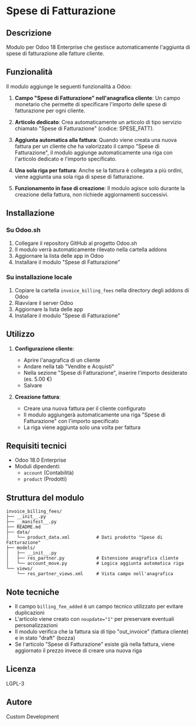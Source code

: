 # Spese di Fatturazione

## Descrizione

Modulo per Odoo 18 Enterprise che gestisce automaticamente l'aggiunta di spese di fatturazione alle fatture cliente.

## Funzionalità

Il modulo aggiunge le seguenti funzionalità a Odoo:

1. **Campo "Spese di Fatturazione" nell'anagrafica cliente**: Un campo monetario che permette di specificare l'importo delle spese di fatturazione per ogni cliente.

2. **Articolo dedicato**: Crea automaticamente un articolo di tipo servizio chiamato "Spese di Fatturazione" (codice: SPESE_FATT).

3. **Aggiunta automatica alla fattura**: Quando viene creata una nuova fattura per un cliente che ha valorizzato il campo "Spese di Fatturazione", il modulo aggiunge automaticamente una riga con l'articolo dedicato e l'importo specificato.

4. **Una sola riga per fattura**: Anche se la fattura è collegata a più ordini, viene aggiunta una sola riga di spese di fatturazione.

5. **Funzionamento in fase di creazione**: Il modulo agisce solo durante la creazione della fattura, non richiede aggiornamenti successivi.

## Installazione

### Su Odoo.sh

1. Collegare il repository GitHub al progetto Odoo.sh
2. Il modulo verrà automaticamente rilevato nella cartella addons
3. Aggiornare la lista delle app in Odoo
4. Installare il modulo "Spese di Fatturazione"

### Su installazione locale

1. Copiare la cartella `invoice_billing_fees` nella directory degli addons di Odoo
2. Riavviare il server Odoo
3. Aggiornare la lista delle app
4. Installare il modulo "Spese di Fatturazione"

## Utilizzo

1. **Configurazione cliente**:
   - Aprire l'anagrafica di un cliente
   - Andare nella tab "Vendite e Acquisti"
   - Nella sezione "Spese di Fatturazione", inserire l'importo desiderato (es. 5.00 €)
   - Salvare

2. **Creazione fattura**:
   - Creare una nuova fattura per il cliente configurato
   - Il modulo aggiungerà automaticamente una riga "Spese di Fatturazione" con l'importo specificato
   - La riga viene aggiunta solo una volta per fattura

## Requisiti tecnici

- Odoo 18.0 Enterprise
- Moduli dipendenti:
  - `account` (Contabilità)
  - `product` (Prodotti)

## Struttura del modulo

```
invoice_billing_fees/
├── __init__.py
├── __manifest__.py
├── README.md
├── data/
│   └── product_data.xml          # Dati prodotto "Spese di Fatturazione"
├── models/
│   ├── __init__.py
│   ├── res_partner.py            # Estensione anagrafica cliente
│   └── account_move.py           # Logica aggiunta automatica riga
└── views/
    └── res_partner_views.xml     # Vista campo nell'anagrafica
```

## Note tecniche

- Il campo `billing_fee_added` è un campo tecnico utilizzato per evitare duplicazioni
- L'articolo viene creato con `noupdate="1"` per preservare eventuali personalizzazioni
- Il modulo verifica che la fattura sia di tipo "out_invoice" (fattura cliente) e in stato "draft" (bozza)
- Se l'articolo "Spese di Fatturazione" esiste già nella fattura, viene aggiornato il prezzo invece di creare una nuova riga

## Licenza

LGPL-3

## Autore

Custom Development

